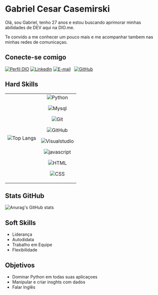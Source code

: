 # Gabriel Cesar Casemirski

Olá, sou Gabriel, tenho 27 anos e estou buscando aprimorar minhas abilidades de DEV aqui na DIO.me.<p> Te convido a me conhecer um pouco mais e me acompanhar tambem nas minhas redes de comunicaçao.

## Conecte-se comigo

[![Perfil DIO](https://img.shields.io/badge/-Meu%20Perfil%20na%20DIO-0077B5?style=for-the-badge&logo=gitbook&logoColor=white)](https://www.dio.me/users/bielcasemirski161)
[![LinkedIn](https://img.shields.io/badge/linkedin-%230077B5.svg?style=for-the-badge&logo=linkedin&logoColor=white)](https://www.linkedin.com/in/gabrielcasemirski/)
[![E-mail](https://img.shields.io/badge/-Email-0077B5?style=for-the-badge&logo=microsoft-outlook&logoColor=white)](mailto:gabrielcasemirski161@gmail.com)
  [![GitHub](https://img.shields.io/badge/GitHub-0077B5?style=for-the-badge&logo=github&logoColor=white)](https://github.com/GabrielCasemirski)


## Hard Skills
|||
|:-:|:-:|
|![Top Langs](https://github-readme-stats.vercel.app/api/top-langs/?username=anuraghazra&langs_count=8)|![Python](https://img.shields.io/badge/python-000?style=for-the-badge&logo=python)<p>![Mysql](https://img.shields.io/badge/mysql-000?style=for-the-badge&logo=mysql)</p><p>![Git](https://img.shields.io/badge/Git-000?style=for-the-badge&logo=git)</p><p>![GitHub](https://img.shields.io/badge/GitHub-000?style=for-the-badge&logo=github&logoColor=30A3DC)</p><p>![Visualstudio](https://img.shields.io/badge/visualstudio-000?style=for-the-badge&logo=visualstudio)</p><p>![javascript](https://img.shields.io/badge/visualstudio-000?style=for-the-badge&logo=JavaScript)</p><p>![HTML](https://img.shields.io/badge/HTML-000?style=for-the-badge&logo=HTML)</p><p>![CSS](https://img.shields.io/badge/CSS-000?style=for-the-badge&logo=css)</p>



## Stats GitHub

![Anurag's GitHub stats](https://github-readme-stats.vercel.app/api?username=anuraghazra&show_icons=true&theme=transparent)

## Soft Skills
- Liderança
- Autodidata
- Trabalho em Equipe
- Flexibilidade

## Objetivos
- Dominar Python em todas suas aplicaçoes
- Manipular e criar insghts com dados
- Falar Inglês

